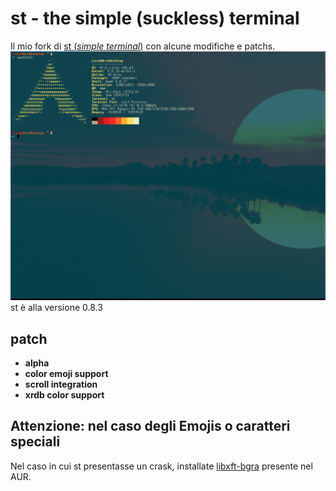 # st - the simple (suckless) terminal
Il mio fork di <a href="https://st.suckless.org">st (*simple terminal*)</a> con alcune modifiche e patchs.
<img src="https://raw.githubusercontent.com/NF02/st/master/screenshot.png">
st è alla versione 0.8.3
## patch
- **alpha**
- **color emoji support**
- **scroll integration**
- **xrdb color support**
## Attenzione: nel caso degli Emojis o caratteri speciali
Nel caso in cui st presentasse un crask, installate <a href="https://aur.archlinux.org/packages/libxft-bgra/">libxft-bgra</a> presente nel AUR.
